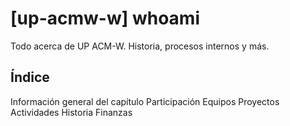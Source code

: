 # [up-acmw-w] whoami
Todo acerca de UP ACM-W. Historia, procesos internos y más.

## Índice
Información general del capítulo
Participación
Equipos
Proyectos
Actividades
Historia
Finanzas
